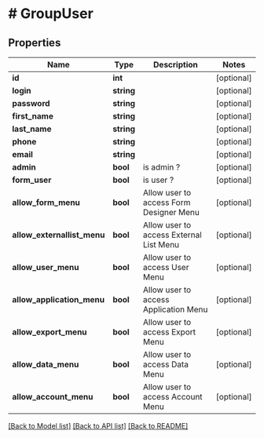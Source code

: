 # # GroupUser

## Properties

Name | Type | Description | Notes
------------ | ------------- | ------------- | -------------
**id** | **int** |  | [optional]
**login** | **string** |  | [optional]
**password** | **string** |  | [optional]
**first_name** | **string** |  | [optional]
**last_name** | **string** |  | [optional]
**phone** | **string** |  | [optional]
**email** | **string** |  | [optional]
**admin** | **bool** | is admin ? | [optional]
**form_user** | **bool** | is user ? | [optional]
**allow_form_menu** | **bool** | Allow user to access Form Designer Menu | [optional]
**allow_externallist_menu** | **bool** | Allow user to access External List Menu | [optional]
**allow_user_menu** | **bool** | Allow user to access User Menu | [optional]
**allow_application_menu** | **bool** | Allow user to access Application Menu | [optional]
**allow_export_menu** | **bool** | Allow user to access Export Menu | [optional]
**allow_data_menu** | **bool** | Allow user to access Data Menu | [optional]
**allow_account_menu** | **bool** | Allow user to access Account Menu | [optional]

[[Back to Model list]](../../README.md#models) [[Back to API list]](../../README.md#endpoints) [[Back to README]](../../README.md)

